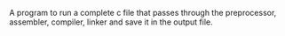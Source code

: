 A program to run a complete c file that passes through the preprocessor, assembler, compiler, linker and save it in the output file.
